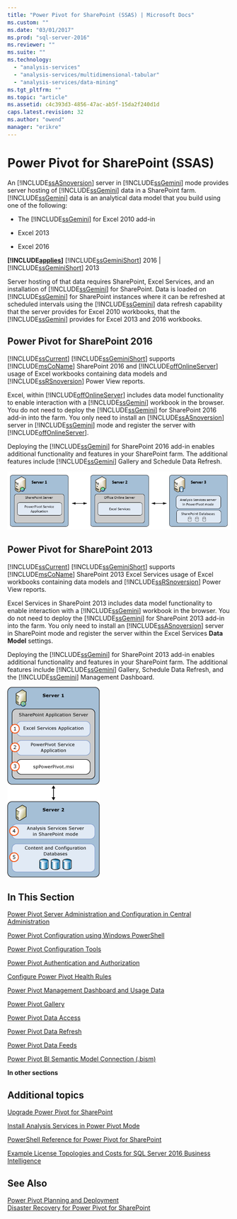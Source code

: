 ```yaml
---
title: "Power Pivot for SharePoint (SSAS) | Microsoft Docs"
ms.custom: ""
ms.date: "03/01/2017"
ms.prod: "sql-server-2016"
ms.reviewer: ""
ms.suite: ""
ms.technology: 
  - "analysis-services"
  - "analysis-services/multidimensional-tabular"
  - "analysis-services/data-mining"
ms.tgt_pltfrm: ""
ms.topic: "article"
ms.assetid: c4c393d3-4856-47ac-ab5f-15da2f240d1d
caps.latest.revision: 32
ms.author: "owend"
manager: "erikre"
---
```

# Power Pivot for SharePoint (SSAS)
  An [!INCLUDE[ssASnoversion](../../analysis-services/includes/ssasnoversion-md.md)] server in [!INCLUDE[ssGemini](../../analysis-services/includes/ssgemini-md.md)] mode provides server hosting of [!INCLUDE[ssGemini](../../analysis-services/includes/ssgemini-md.md)] data in a SharePoint farm. [!INCLUDE[ssGemini](../../analysis-services/includes/ssgemini-md.md)] data is an analytical data model that you build using one of the following:  
  
-   The [!INCLUDE[ssGemini](../../analysis-services/includes/ssgemini-md.md)] for Excel 2010 add-in  
  
-   Excel 2013  
  
-   Excel 2016  
  
 **[!INCLUDE[applies](../../analysis-services/includes/applies-md.md)]**  [!INCLUDE[ssGeminiShort](../../analysis-services/includes/ssgeminishort-md.md)] 2016 | [!INCLUDE[ssGeminiShort](../../analysis-services/includes/ssgeminishort-md.md)] 2013  
  
 Server hosting of that data requires SharePoint, Excel Services, and an installation of [!INCLUDE[ssGemini](../../analysis-services/includes/ssgemini-md.md)] for SharePoint. Data is loaded on [!INCLUDE[ssGemini](../../analysis-services/includes/ssgemini-md.md)] for SharePoint instances where it can be refreshed at scheduled intervals using the [!INCLUDE[ssGemini](../../analysis-services/includes/ssgemini-md.md)] data refresh capability that the server provides for Excel 2010 workbooks, that the [!INCLUDE[ssGemini](../../analysis-services/includes/ssgemini-md.md)] provides for Excel 2013 and 2016 workbooks.  
  
## Power Pivot for SharePoint 2016  
 [!INCLUDE[ssCurrent](../../advanced-analytics/r-services/includes/sscurrent-md.md)] [!INCLUDE[ssGeminiShort](../../analysis-services/includes/ssgeminishort-md.md)] supports [!INCLUDE[msCoName](../../advanced-analytics/r-services/tutorials/includes/msconame-md.md)] SharePoint 2016 and [!INCLUDE[offOnlineServer](../../analysis-services/power-pivot-sharepoint/includes/offonlineserver-md.md)] usage of Excel workbooks containing data models and [!INCLUDE[ssRSnoversion](../../advanced-analytics/r-services/includes/ssrsnoversion-md.md)] Power View reports.  
  
 Excel, within [!INCLUDE[offOnlineServer](../../analysis-services/power-pivot-sharepoint/includes/offonlineserver-md.md)] includes data model functionality to enable interaction with a [!INCLUDE[ssGemini](../../analysis-services/includes/ssgemini-md.md)] workbook in the browser. You do not need to deploy the [!INCLUDE[ssGemini](../../analysis-services/includes/ssgemini-md.md)] for SharePoint 2016 add-in into the farm. You only need to install an [!INCLUDE[ssASnoversion](../../analysis-services/includes/ssasnoversion-md.md)] server in [!INCLUDE[ssGemini](../../analysis-services/includes/ssgemini-md.md)] mode and register the server with [!INCLUDE[offOnlineServer](../../analysis-services/power-pivot-sharepoint/includes/offonlineserver-md.md)].  
  
 Deploying the [!INCLUDE[ssGemini](../../analysis-services/includes/ssgemini-md.md)] for SharePoint 2016 add-in enables additional functionality and features in your SharePoint farm. The additional features include [!INCLUDE[ssGemini](../../analysis-services/includes/ssgemini-md.md)] Gallery and Schedule Data Refresh.  
  
 ![SSAS Power Pivot Mode 3 Server with Office Online Server](../../analysis-services/power-pivot-sharepoint/media/as-powerpivot-mode-3server-oos-deploy.png "SSAS Power Pivot Mode 3 Server with Office Online Server")  
  
## Power Pivot for SharePoint 2013  
 [!INCLUDE[ssCurrent](../../advanced-analytics/r-services/includes/sscurrent-md.md)] [!INCLUDE[ssGeminiShort](../../analysis-services/includes/ssgeminishort-md.md)] supports [!INCLUDE[msCoName](../../advanced-analytics/r-services/tutorials/includes/msconame-md.md)] SharePoint 2013 Excel Services usage of Excel workbooks containing data models and [!INCLUDE[ssRSnoversion](../../advanced-analytics/r-services/includes/ssrsnoversion-md.md)] Power View reports.  
  
 Excel Services in SharePoint 2013 includes data model functionality to enable interaction with a [!INCLUDE[ssGemini](../../analysis-services/includes/ssgemini-md.md)] workbook in the browser. You do not need to deploy the [!INCLUDE[ssGemini](../../analysis-services/includes/ssgemini-md.md)] for SharePoint 2013 add-in into the farm. You only need to install an [!INCLUDE[ssASnoversion](../../analysis-services/includes/ssasnoversion-md.md)] server in SharePoint mode and register the server within the Excel Services **Data Model** settings.  
  
 Deploying the [!INCLUDE[ssGemini](../../analysis-services/includes/ssgemini-md.md)] for SharePoint 2013 add-in enables additional functionality and features in your SharePoint farm. The additional features include [!INCLUDE[ssGemini](../../analysis-services/includes/ssgemini-md.md)] Gallery, Schedule Data Refresh, and the [!INCLUDE[ssGemini](../../analysis-services/includes/ssgemini-md.md)] Management Dashboard.  
  
 ![SSAS PowerPivot Mode 2 Server Deployment](../../analysis-services/power-pivot-sharepoint/media/as-powerpivot-mode-2server-deployment.gif "SSAS PowerPivot Mode 2 Server Deployment")  
  
##  <a name="bkmk_RelatedContent"></a> In This Section  
 [Power Pivot Server Administration and Configuration in Central Administration](../../analysis-services/power-pivot-sharepoint/power-pivot-server-administration-and-configuration-in-central-administration.md)  
  
 [Power Pivot Configuration using Windows PowerShell](../../analysis-services/power-pivot-sharepoint/power-pivot-configuration-using-windows-powershell.md)  
  
 [Power Pivot Configuration Tools](../../analysis-services/power-pivot-sharepoint/power-pivot-configuration-tools.md)  
  
 [Power Pivot Authentication and Authorization](../../analysis-services/power-pivot-sharepoint/power-pivot-authentication-and-authorization.md)  
  
 [Configure Power Pivot Health Rules](../../analysis-services/power-pivot-sharepoint/configure-power-pivot-health-rules.md)  
  
 [Power Pivot Management Dashboard and Usage Data](../../analysis-services/power-pivot-sharepoint/power-pivot-management-dashboard-and-usage-data.md)  
  
 [Power Pivot Gallery](http://msdn.microsoft.com/library/2a0db616-e08e-4062-aac8-979f8cad7794)  
  
 [Power Pivot Data Access](../../analysis-services/power-pivot-sharepoint/power-pivot-data-access.md)  
  
 [Power Pivot Data Refresh](../../analysis-services/power-pivot-sharepoint/power-pivot-data-refresh.md)  
  
 [Power Pivot Data Feeds](../../analysis-services/power-pivot-sharepoint/power-pivot-data-feeds.md)  
  
 [Power Pivot BI Semantic Model Connection &#40;.bism&#41;](../../analysis-services/power-pivot-sharepoint/power-pivot-bi-semantic-model-connection-.bism.md)  
  
 **In other sections**  
  
## Additional topics  
 [Upgrade Power Pivot for SharePoint](../../database-engine/install/windows/upgrade-power-pivot-for-sharepoint.md)  
  
 [Install Analysis Services in Power Pivot Mode](../../analysis-services/instances/install/windows/install-analysis-services-in-power-pivot-mode.md)  
  
 [PowerShell Reference for Power Pivot for SharePoint](../../analysis-services/powershell/powershell-reference-for-power-pivot-for-sharepoint.md)  
  
 [Example License Topologies and Costs  for SQL Server 2016 Business Intelligence](http://msdn.microsoft.com/library/682b8711-407a-48d1-9807-415d4c24dad6)  
  
## See Also  
 [Power Pivot Planning and Deployment](http://go.microsoft.com/fwlink/?linkID=220972)   
 [Disaster Recovery for Power Pivot for SharePoint](http://go.microsoft.com/fwlink/p/?LinkId=389570)  
  
  